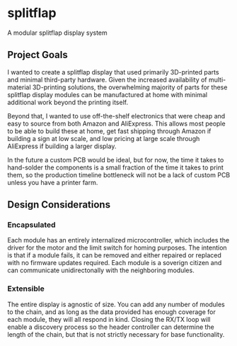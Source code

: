# splitflap
A modular splitflap display system

## Project Goals
I wanted to create a splitflap display that used primarily 3D-printed parts and minimal third-party hardware. Given the increased availability of multi-material 3D-printing solutions, the overwhelming majority of parts for these splitflap display modules can be manufactured at home with minimal additional work beyond the printing itself. 

Beyond that, I wanted to use off-the-shelf electronics that were cheap and easy to source from both Amazon and AliExpress. This allows most people to be able to build these at home, get fast shipping through Amazon if building a sign at low scale, and low pricing at large scale through AliExpress if building a larger display. 

In the future a custom PCB would be ideal, but for now, the time it takes to hand-solder the components is a small fraction of the time it takes to print them, so the production timeline bottleneck will not be a lack of custom PCB unless you have a printer farm.

## Design Considerations

### Encapsulated
Each module has an entirely internalized microcontroller, which includes the driver for the motor and the limit switch for homing purposes. The intention is that if a module fails, it can be removed and either repaired or replaced with no firmware updates required. Each module is a soverign citizen and can communicate unidirectonally with the neighboring modules. 

### Extensible
The entire display is agnostic of size. You can add any number of modules to the chain, and as long as the data provided has enough coverage for each module, they will all respond in kind. Closing the RX/TX loop will enable a discovery process so the header controller can determine the length of the chain, but that is not strictly necessary for base functionality. 

